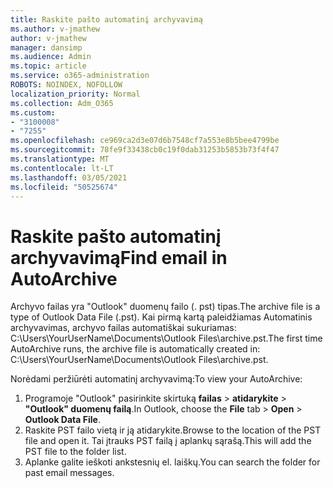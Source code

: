 ```yaml
---
title: Raskite pašto automatinį archyvavimą
ms.author: v-jmathew
author: v-jmathew
manager: dansimp
ms.audience: Admin
ms.topic: article
ms.service: o365-administration
ROBOTS: NOINDEX, NOFOLLOW
localization_priority: Normal
ms.collection: Adm_O365
ms.custom:
- "3100008"
- "7255"
ms.openlocfilehash: ce969ca2d3e07d6b7548cf7a553e8b5bee4799be
ms.sourcegitcommit: 78fe9f33438cb0c19f0dab31253b5853b73f4f47
ms.translationtype: MT
ms.contentlocale: lt-LT
ms.lasthandoff: 03/05/2021
ms.locfileid: "50525674"
---
```

# <a name="find-email-in-autoarchive"></a><span data-ttu-id="a9545-102">Raskite pašto automatinį archyvavimą</span><span class="sxs-lookup"><span data-stu-id="a9545-102">Find email in AutoArchive</span></span>

<span data-ttu-id="a9545-103">Archyvo failas yra "Outlook" duomenų failo (. pst) tipas.</span><span class="sxs-lookup"><span data-stu-id="a9545-103">The archive file is a type of Outlook Data File (.pst).</span></span> <span data-ttu-id="a9545-104">Kai pirmą kartą paleidžiamas Automatinis archyvavimas, archyvo failas automatiškai sukuriamas: C:\Users\YourUserName\Documents\Outlook Files\archive.pst.</span><span class="sxs-lookup"><span data-stu-id="a9545-104">The first time AutoArchive runs, the archive file is automatically created in: C:\Users\YourUserName\Documents\Outlook Files\archive.pst.</span></span>

<span data-ttu-id="a9545-105">Norėdami peržiūrėti automatinį archyvavimą:</span><span class="sxs-lookup"><span data-stu-id="a9545-105">To view your AutoArchive:</span></span>

1. <span data-ttu-id="a9545-106">Programoje "Outlook" pasirinkite skirtuką **failas** > **atidarykite**  >  **"Outlook" duomenų failą**.</span><span class="sxs-lookup"><span data-stu-id="a9545-106">In Outlook, choose the **File** tab > **Open** > **Outlook Data File**.</span></span>
2. <span data-ttu-id="a9545-107">Raskite PST failo vietą ir ją atidarykite.</span><span class="sxs-lookup"><span data-stu-id="a9545-107">Browse to the location of the PST file and open it.</span></span> <span data-ttu-id="a9545-108">Tai įtrauks PST failą į aplankų sąrašą.</span><span class="sxs-lookup"><span data-stu-id="a9545-108">This will add the PST file to the folder list.</span></span>
3. <span data-ttu-id="a9545-109">Aplanke galite ieškoti ankstesnių el. laiškų.</span><span class="sxs-lookup"><span data-stu-id="a9545-109">You can search the folder for past email messages.</span></span>
